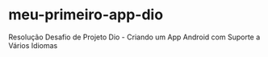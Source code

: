# meu-primeiro-app-dio
Resolução Desafio de Projeto Dio - Criando um App Android com Suporte a Vários Idiomas
